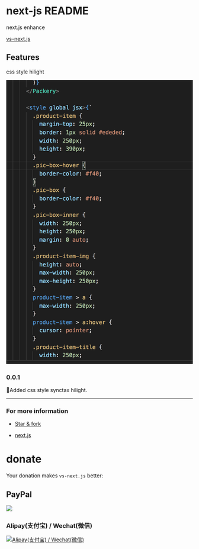# next-js README

next.js enhance

[vs-next.js](https://github.com/foxundermoon/vs-next.js)
## Features

css  style hilight

![css  style hilight](https://raw.githubusercontent.com/foxundermoon/vs-next.js/master/image/st1.png)





### 0.0.1

Added css style synctax hilight. 

-----------------------------------------------------------------------------------------------------------

### For more information

* [Star & fork](https://github.com/foxundermoon/vs-next.js)

* [next.js](https://github.com/zeit/next.js/)

# donate
Your donation makes `vs-next.js` better:

## PayPal

[![](https://github.com/foxundermoon/vs-shell-format/raw/master/image/donate-paypal.jpg)](https://www.paypal.me/foxmn)



###    Alipay(支付宝) / Wechat(微信)

[![ Alipay(支付宝) / Wechat(微信)](https://github.com/foxundermoon/vs-shell-format/raw/master/image/donate.jpg)](https://github.com/foxundermoon/vs-shell-format/raw/master/image/donate.jpg)